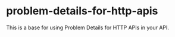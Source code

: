 # problem-details-for-http-apis
This is a base for using Problem Details for HTTP APIs in your API.

